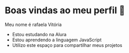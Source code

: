 # Boas vindas ao meu perfil 💋

Meu nome é rafaela Vitória

- Estou estudando na Alura
- Estou aprendendo a linguagem JavaScript
- Utilizo este espaço para compartilhar meus projetos
